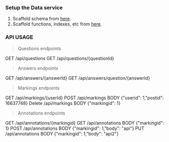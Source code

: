 ### Setup the Data service

1. Scaffold schema from [here](https://github.com/cris391/Portfolio_Projects/blob/master/InformationRetrievalDatabase/stackoverflow-normalized-schema.sql).
2. Scaffold functions, indexes, etc from [here](https://github.com/cris391/Portfolio_Projects/blob/master/InformationRetrievalDatabase/annotation-and-bestmatch.sql).

### API USAGE

> Questions endpoints

GET /api/questions
GET /api/questions/{questionId}

> Answers endpoints

GET /api/answers/{answerId}
GET /api/answers/question/{answerId}

> Markings endpoints

GET /api/markings/{userId}
POST /api/markings BODY {"userid": 1,"postid": 16637748}
Delete /api/markings BODY {"markingid": 1}

> Annotations endpoints

GET /api/annotations/{markingid}
GET /api/annotations BODY {"markingid": 1}
POST /api/annotations BODY {"markingid": 1,"body": "api"}
PUT /api/annotations BODY {"markingid": 1,"body": "api2"}

